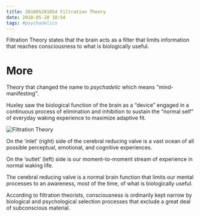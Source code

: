 ```yaml
---
title: 201805281854 Filtration Theory 
date: 2018-05-28 18:54
tags: #psychadelics
---
```

Filtration Theory states that the brain acts as a filter that limits information that reaches consciousness to what is biologically useful.

# More
Theory that changed the name to _psychadelic_ which means "mind-manifesting".

Huxley saw the biological function of the brain as a “device” engaged in a continuous process of elimination and inhibition to sustain the “normal self” of everyday waking experience to maximize adaptive fit.

![Filtration Theory](./media/filtrationtheory.jpg)

On the ‘inlet’ (right) side of the cerebral reducing valve is a vast ocean of all possible perceptual, emotional, and cognitive experiences.

On the ‘outlet’ (left) side is our moment-to-moment stream of experience in normal waking life. 

The cerebral reducing valve is a normal brain function that limits our mental processes to an awareness, most of the time, of what is biologically useful.

According to filtration theorists, consciousness is ordinarily kept narrow by biological and psychological selection processes that exclude a great deal of subconscious material.

